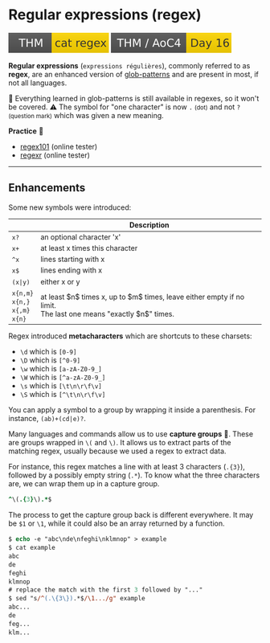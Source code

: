 # Regular expressions (regex)

[![catregex](../../../cybersecurity/_badges/thm/catregex.svg)](https://tryhackme.com/room/catregex)
[![adventofcyber4](../../../cybersecurity/_badges/thm/adventofcyber4/day16.svg)](https://tryhackme.com/room/adventofcyber4)

<div class="row row-cols-lg-2"><div>

**Regular expressions** (`expressions régulières`), commonly referred to as **regex**, are an enhanced version of [glob-patterns](/operating-systems/linux/_knowledge/index.md#glob-patterns) and are present in most, if not all languages.

🎯 Everything learned in glob-patterns is still available in regexes, so it won't be covered. ⚠️ The symbol for "one character" is now `.` <small>(dot)</small> and not `?` <small>(question mark)</small> which was given a new meaning.
</div><div>

**Practice** 🧪

* [regex101](https://regex101.com/) (online tester)
* [regexr](https://regexr.com/) (online tester)
</div></div>

<hr class="sep-both">

## Enhancements

<div class="row row-cols-lg-2"><div>

Some new symbols were introduced:

<table class="table table-bordered border-dark table-dark bg-transparent">
<thead>
<tr><th></th><th>Description</th></tr>
</thead>
<tbody>

<tr><td><code>x?</code></td><td>an optional character 'x'</td></tr>
<tr><td><code>x+</code></td><td>at least x times this character</td></tr>
<tr><td><code>^x</code></td><td>lines starting with x</td></tr>
<tr><td><code>x$</code></td><td>lines ending with x</td></tr>
<tr><td><code>(x|y)</code></td><td>either x or y</td></tr>
<tr><td><nobr><code>x{n,m}</code></nobr><br><nobr><code>x{n,}</code></nobr><br><nobr><code>x{,m}</code></nobr><br><nobr><code>x{n}</code></nobr></td><td>at least $n$ times x, up to $m$ times, leave either empty if no limit.<br>The last one means "exactly $n$" times.</td></tr>
</tbody></table>

Regex introduced **metacharacters** which are shortcuts to these charsets:

* `\d` which is `[0-9]`
* `\D` which is `[^0-9]`
* `\w` which is `[a-zA-Z0-9_]`
* `\W` which is `[^a-zA-Z0-9_]`
* `\s` which is `[\t\n\r\f\v]`
* `\S` which is `[^\t\n\r\f\v]`

</div><div>

You can apply a symbol to a group by wrapping it inside a parenthesis. For instance, `(ab)+(cd|e)?`. 

Many languages and commands allow us to use **capture groups** 🚩. These are groups wrapped in `\(` and `\)`. It allows us to extract parts of the matching regex, usually because we used a regex to extract data.

For instance, this regex matches a line with at least 3 characters (`.{3}`), followed by a possibly empty string (`.*`). To know what the three characters are, we can wrap them up in a capture group.

```ruby
^\(.{3}\).*$
```

The process to get the capture group back is different everywhere. It may be `$1` or `\1`, while it could also be an array returned by a function.

```ps
$ echo -e "abc\nde\nfeghi\nklmnop" > example
$ cat example
abc
de
feghi
klmnop
# replace the match with the first 3 followed by "..."
$ sed "s/^(.\{3\}).*$/\1.../g" example
abc...
de
feg...
klm...
```
</div></div>